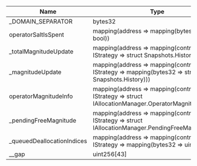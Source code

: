 | Name                       | Type                                                                                                | Slot | Offset | Bytes | Contract                                                                 |
|----------------------------|-----------------------------------------------------------------------------------------------------|------|--------|-------|--------------------------------------------------------------------------|
| _DOMAIN_SEPARATOR          | bytes32                                                                                             | 0    | 0      | 32    | src/contracts/core/AllocationManagerStorage.sol:AllocationManagerStorage |
| operatorSaltIsSpent        | mapping(address => mapping(bytes32 => bool))                                                        | 1    | 0      | 32    | src/contracts/core/AllocationManagerStorage.sol:AllocationManagerStorage |
| _totalMagnitudeUpdate      | mapping(address => mapping(contract IStrategy => struct Snapshots.History))                         | 2    | 0      | 32    | src/contracts/core/AllocationManagerStorage.sol:AllocationManagerStorage |
| _magnitudeUpdate           | mapping(address => mapping(contract IStrategy => mapping(bytes32 => struct Snapshots.History)))     | 3    | 0      | 32    | src/contracts/core/AllocationManagerStorage.sol:AllocationManagerStorage |
| operatorMagnitudeInfo      | mapping(address => mapping(contract IStrategy => struct IAllocationManager.OperatorMagnitudeInfo))  | 4    | 0      | 32    | src/contracts/core/AllocationManagerStorage.sol:AllocationManagerStorage |
| _pendingFreeMagnitude      | mapping(address => mapping(contract IStrategy => struct IAllocationManager.PendingFreeMagnitude[])) | 5    | 0      | 32    | src/contracts/core/AllocationManagerStorage.sol:AllocationManagerStorage |
| _queuedDeallocationIndices | mapping(address => mapping(contract IStrategy => mapping(bytes32 => uint256[])))                    | 6    | 0      | 32    | src/contracts/core/AllocationManagerStorage.sol:AllocationManagerStorage |
| __gap                      | uint256[43]                                                                                         | 7    | 0      | 1376  | src/contracts/core/AllocationManagerStorage.sol:AllocationManagerStorage |
